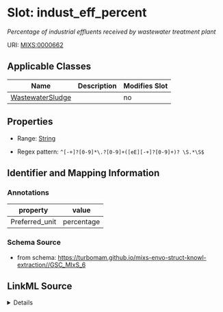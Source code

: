 # Slot: indust_eff_percent


_Percentage of industrial effluents received by wastewater treatment plant_



URI: [MIXS:0000662](https://w3id.org/mixs/0000662)



<!-- no inheritance hierarchy -->




## Applicable Classes

| Name | Description | Modifies Slot |
| --- | --- | --- |
[WastewaterSludge](WastewaterSludge.md) |  |  no  |







## Properties

* Range: [String](String.md)

* Regex pattern: `^[-+]?[0-9]*\.?[0-9]+([eE][-+]?[0-9]+)? \S.*\S$`





## Identifier and Mapping Information





### Annotations

| property | value |
| --- | --- |
| Preferred_unit | percentage |



### Schema Source


* from schema: https://turbomam.github.io/mixs-envo-struct-knowl-extraction//GSC_MIxS_6




## LinkML Source

<details>
```yaml
name: indust_eff_percent
annotations:
  Preferred_unit:
    tag: Preferred_unit
    value: percentage
description: Percentage of industrial effluents received by wastewater treatment plant
title: industrial effluent percent
notes:
- percent
from_schema: https://turbomam.github.io/mixs-envo-struct-knowl-extraction//GSC_MIxS_6
rank: 1000
slot_uri: MIXS:0000662
multivalued: false
alias: indust_eff_percent
domain_of:
- WastewaterSludge
range: string
required: false
recommended: false
pattern: ^[-+]?[0-9]*\.?[0-9]+([eE][-+]?[0-9]+)? \S.*\S$

```
</details>